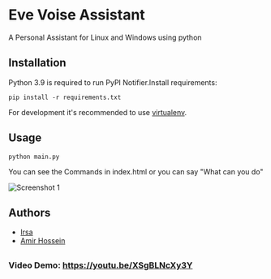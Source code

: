 # Eve Voise Assistant
A Personal Assistant for Linux and Windows using python

## Installation
Python 3.9 is required to run PyPI Notifier.Install requirements:

    pip install -r requirements.txt

For development it's recommended to use [virtualenv](https://virtualenv.pypa.io).

## Usage

```
python main.py
```
You can see the Commands in index.html or you can say "What can you do"


![Screenshot 1](http://i.imgur.com/MztwfXM.png)



## Authors

* [Irsa](https://github.com/irsa03)
* [Amir Hossein](https://github.com/3amin)

##
### Video Demo: <https://youtu.be/XSgBLNcXy3Y>
